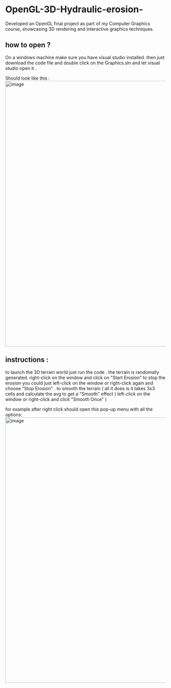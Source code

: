 # OpenGL-3D-Hydraulic-erosion-
Developed an OpenGL final project as part of my Computer Graphics course, showcasing 3D rendering and interactive graphics techniques. 

## how to open ? 
On a windows machine make sure you have visual studio installed.
then just download the code file and double click on the Graphics.sln and let visual studio open  it .

Should look like this :
<img width="802" height="832" alt="image" src="https://github.com/user-attachments/assets/0b64f47e-1fe7-4247-8568-40b2e2c62e3c" />


## instructions :
to launch the 3D terrain world just run the code . 
the terrain is randomally generated. 
right-click on the window and click on "Start Erosion" 
to stop the erosion you could just left-click on the window or right-click again and choose "Stop Erosion" .
to smooth the terrain ( all it does is it takes 3x3 cells and calculate the avg to get a "Smooth" effect ) left-click on the window or right-click and click "Smooth Once" )


for example after right click should open this pop-up menu with all the options:
<img width="802" height="832" alt="image" src="https://github.com/user-attachments/assets/9db05fa6-9f40-43d9-9d42-a2d2511c5c1b" />


